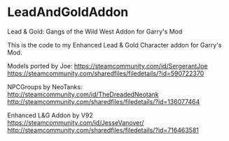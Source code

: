 # LeadAndGoldAddon

Lead & Gold: Gangs of the Wild West Addon for Garry's Mod

This is the code to my Enhanced Lead & Gold Character addon for Garry's Mod.

Models ported by Joe: 
https://steamcommunity.com/id/SergerantJoe
https://steamcommunity.com/sharedfiles/filedetails/?id=590722370

NPCGroups by NeoTanks:
http://steamcommunity.com/id/TheDreadedNeotank
http://steamcommunity.com/sharedfiles/filedetails/?id=136077464

Enhanced L&G Addon by V92
https://steamcommunity.com/id/JesseVanover/
http://steamcommunity.com/sharedfiles/filedetails/?id=716463581

